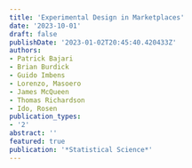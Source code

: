 ```yaml
---
title: 'Experimental Design in Marketplaces'
date: '2023-10-01'
draft: false
publishDate: '2023-01-02T20:45:40.420433Z'
authors:
- Patrick Bajari
- Brian Burdick
- Guido Imbens 
- Lorenzo, Masoero
- James McQueen
- Thomas Richardson
- Ido, Rosen
publication_types:
- '2'
abstract: ''
featured: true
publication: '*Statistical Science*'
---
```


